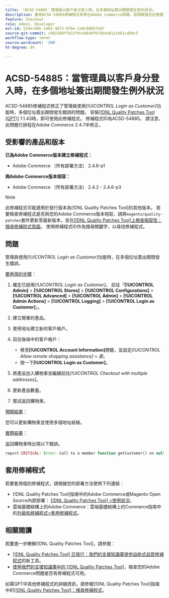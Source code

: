 ```yaml
---
title: 「ACSD-54885：管理員以客戶身分登入時，在多個地址簽出期間發生例外狀況」
description: 套用ACSD-54885修補程式來修正Adobe Commerce問題，該問題發生在管理員使用*[!UICONTROL Login as Customer]*功能時多個位址簽出期間發生錯誤。
feature: Checkout
role: Admin, Developer
exl-id: 524ec96b-1465-4673-9fbe-1a9c086b7e87
source-git-commit: c903360ffb22f9cd4648f6fdb4a812cb61cd90c5
workflow-type: tm+mt
source-wordcount: '390'
ht-degree: 0%

---
```


# ACSD-54885：當管理員以客戶身分登入時，在多個地址簽出期間發生例外狀況

ACSD-54885修補程式修正了管理員使用&#x200B;*[!UICONTROL Login as Customer]*&#x200B;功能時，多個位址簽出期間發生錯誤的問題。 安裝[[!DNL Quality Patches Tool (QPT)]](/help/announcements/adobe-commerce-announcements/magento-quality-patches-released-new-tool-to-self-serve-quality-patches.md) 1.1.43時，即可使用此修補程式。 修補程式ID為ACSD-54885。 請注意，此問題已排程在Adobe Commerce 2.4.7中修正。

## 受影響的產品和版本

**已為Adobe Commerce版本建立修補程式：**

* Adobe Commerce （所有部署方法） 2.4.6-p1

**與Adobe Commerce版本相容：**

* Adobe Commerce （所有部署方法） 2.4.2 - 2.4.6-p3

>[!NOTE]
>
>此修補程式可能適用於發行版本為[!DNL Quality Patches Tool]的其他版本。 若要檢查修補程式是否與您的Adobe Commerce版本相容，請將`magento/quality-patches`套件更新至最新版本，並在[[!DNL Quality Patches Tool]上檢查相容性：搜尋修補程式頁面](https://experienceleague.adobe.com/tools/commerce-quality-patches/index.html)。 使用修補程式ID作為搜尋關鍵字，以尋找修補程式。

## 問題

管理員使用&#x200B;*[!UICONTROL Login as Customer]*&#x200B;功能時，在多個位址簽出期間發生錯誤。

<u>要再現的步驟</u>：

1. 確定已啟用&#x200B;*[!UICONTROL Login as Customer]*。 前往「**[!UICONTROL Admin]** > **[!UICONTROL Stores]** > **[!UICONTROL Configurations]** > **[!UICONTROL Advanced]** > **[!UICONTROL Admin]** > **[!UICONTROL Admin Actions]** > **[!UICONTROL Logging]** > **[!UICONTROL Login as Customer]**」。
1. 建立簡單的產品。
1. 使用地址建立新的客戶帳戶。
1. 前往後端中的客戶帳戶：

   * 移至&#x200B;**[!UICONTROL Account Information]**&#x200B;標籤，並設定&#x200B;*[!UICONTROL Allow remote shopping assistance]* = *是*。
   * 按一下&#x200B;**[!UICONTROL Login as Customer]**。

1. 將產品加入購物車並繼續前往&#x200B;*[!UICONTROL Checkout with multiple addresses]*。
1. 更新產品數量。
1. 嘗試返回購物車。

<u>預期結果</u>：

您可以更新購物車並使用多個地址結帳。

<u>實際結果</u>：

返回購物車時出現以下錯誤。

```PHP
report.CRITICAL: Error: Call to a member function getCustomer() on null in magento2ee/app/code/Magento/LoginAsCustomerLogging/Observer/LogUpdateQtyObserver.php:88
```

## 套用修補程式

若要套用個別修補程式，請根據您的部署方法使用下列連結：

* [!DNL Quality Patches Tool]指南中的Adobe Commerce或Magento Open Source內部部署： [[!DNL Quality Patches Tool] >使用狀況](https://experienceleague.adobe.com/docs/commerce-operations/tools/quality-patches-tool/usage.html)。
* 雲端基礎結構上的Adobe Commerce：雲端基礎結構上的Commerce指南中的[升級和修補程式>套用修補程式](https://experienceleague.adobe.com/docs/commerce-cloud-service/user-guide/develop/upgrade/apply-patches.html)。

## 相關閱讀

若要進一步瞭解[!DNL Quality Patches Tool]，請參閱：

* [[!DNL Quality Patches Tool] 已發行：我們的支援知識庫提供自助式品質修補程式](/help/announcements/adobe-commerce-announcements/magento-quality-patches-released-new-tool-to-self-serve-quality-patches.md)的新工具。
* [使用我們的支援知識庫中的 [!DNL Quality Patches Tool]](/help/support-tools/patches-available-in-qpt-tool/check-patch-for-magento-issue-with-magento-quality-patches.md)，檢查您的Adobe Commerce問題是否有修補程式可用。

如需QPT中其他修補程式的詳細資訊，請參閱[!DNL Quality Patches Tool]指南中的[[!DNL Quality Patches Tool]：搜尋修補程式](https://experienceleague.adobe.com/tools/commerce-quality-patches/index.html)。
